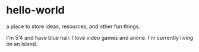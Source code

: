# hello-world
a place to store ideas, resources, and other fun things. 

I'm 5'4 and have blue hair.
I love video games and anime. 
I'm currently living on an island. 
